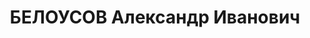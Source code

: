 ---
title: БЕЛОУСОВ Александр Иванович
description: 'Род. в 1911, Пермская губ., обр.: высшее. Инженер в депо станции Красноярск

  Арестован 27.04.1937. Обв.: антисоветская деятельность, террористическая деятельность.
  Приговор: ВК ВС СССР, 15.07.1938 – 10 лет ИТЛ.

  Реабилитирован ВК ВС СССР 17.07.1958'
---